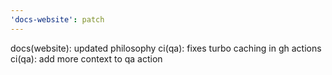 ```yaml
---
'docs-website': patch
---
```


docs(website): updated philosophy
ci(qa): fixes turbo caching in gh actions
ci(qa): add more context to qa action
